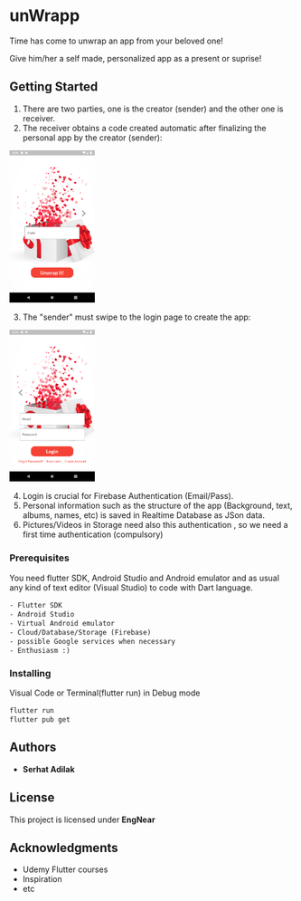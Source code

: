 # unWrapp

Time has come to unwrap an app from your beloved one!

Give him/her a self made, personalized app as a present or suprise!

## Getting Started

1) There are two parties, one is the creator (sender) and the other one is receiver.
2) The receiver obtains a code created automatic after finalizing the personal app by the creator (sender):

<img src="https://github.com/sadilak85/unWrapp/blob/main/git_pics/Page1.png" width="30%">

3) The "sender" must swipe to the login page to create the app:

<img src="https://github.com/sadilak85/unWrapp/blob/main/git_pics/Page2.png" width="30%">

4) Login is crucial for Firebase Authentication (Email/Pass). 
5) Personal information such as the structure of the app (Background, text, albums, names, etc) is saved in Realtime Database as JSon data.
6) Pictures/Videos in Storage need also this authentication , so we need a first time authentication (compulsory)


### Prerequisites

You need flutter SDK, Android Studio and Android emulator and as usual any kind of text editor (Visual Studio) to code with Dart language. 

```
- Flutter SDK
- Android Studio
- Virtual Android emulator
- Cloud/Database/Storage (Firebase)
- possible Google services when necessary
- Enthusiasm :)
```

### Installing

Visual Code or Terminal(flutter run) in Debug mode 

```
flutter run 
flutter pub get
```


## Authors

* **Serhat Adilak** 

## License

This project is licensed under **EngNear**

## Acknowledgments

* Udemy Flutter courses
* Inspiration
* etc





